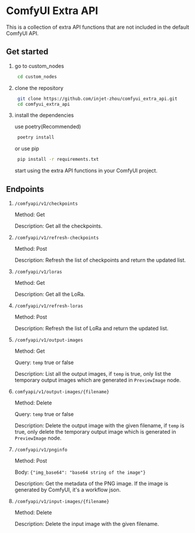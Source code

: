 # ComfyUI Extra API

This is a collection of extra API functions that are not included in the default ComfyUI API.

## Get started
1. go to custom_nodes
   ```bash
    cd custom_nodes
   ```
2. clone the repository
   ```bash
    git clone https://github.com/injet-zhou/comfyui_extra_api.git
    cd comfyui_extra_api
   ```
3. install the dependencies
   
   use poetry(Recommended)
   ```bash
    poetry install
   ```
    or use pip
   ```bash
    pip install -r requirements.txt
   ```
   start using the extra API functions in your ComfyUI project.

## Endpoints
1. `/comfyapi/v1/checkpoints`

   Method: Get

   Description: Get all the checkpoints.

2. `/comfyapi/v1/refresh-checkpoints`

    Method: Post

    Description: Refresh the list of checkpoints and return the updated list.

3. `/comfyapi/v1/loras`

   Method: Get

   Description: Get all the LoRa.

4. `/comfyapi/v1/refresh-loras`

    Method: Post

    Description: Refresh the list of LoRa and return the updated list.

5. `/comfyapi/v1/output-images`

    Method: Get

    Query: `temp`  true or false

    Description: List all the output images, if `temp` is true, only list the temporary output images which are generated in `PreviewImage` node.

6. `comfyapi/v1/output-images/{filename}`

    Method: Delete

    Query: `temp`  true or false

    Description: Delete the output image with the given filename, if `temp` is true, only delete the temporary output image which is generated in `PreviewImage` node.

7. `/comfyapi/v1/pnginfo`
   
   Method: Post
   
   Body: `{"img_base64": "base64 string of the image"}`

   Description: Get the metadata of the PNG image. If the image is generated by ComfyUI, it's a workflow json.

8. `/comfyapi/v1/input-images/{filename}`

   Method: Delete

   Description: Delete the input image with the given filename.
